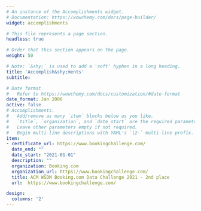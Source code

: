 ```yaml
---
# An instance of the Accomplishments widget.
# Documentation: https://wowchemy.com/docs/page-builder/
widget: accomplishments

# This file represents a page section.
headless: true

# Order that this section appears on the page.
weight: 50

# Note: `&shy;` is used to add a 'soft' hyphen in a long heading.
title: 'Accomplish&shy;ments'
subtitle:

# Date format
#   Refer to https://wowchemy.com/docs/customization/#date-format
date_format: Jan 2006
active: false
# Accomplishments.
#   Add/remove as many `item` blocks below as you like.
#   `title`, `organization`, and `date_start` are the required parameters.
#   Leave other parameters empty if not required.
#   Begin multi-line descriptions with YAML's `|2-` multi-line prefix.
item:
- certificate_url: https://www.bookingchallenge.com/
  date_end: ""
  date_start: "2021-01-01"
  description: ""
  organization: Booking.com
  organization_url: https://www.bookingchallenge.com/
  title: ACM WSDM Booking.com Data Challenge 2021 - 2nd place
  url:  https://www.bookingchallenge.com/

design:
  columns: '2' 
---
```


